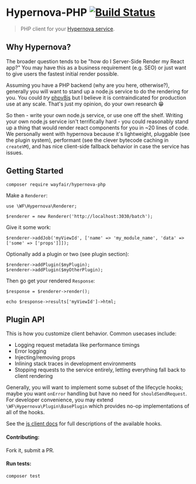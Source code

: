 # Hypernova-PHP [![Build Status](https://travis-ci.org/wayfair/hypernova-php.svg?branch=master)](https://travis-ci.org/wayfair/hypernova-php) 

> PHP client for your [Hypernova service](https://github.com/airbnb/hypernova).

## Why Hypernova?

The broader question tends to be "how do I Server-Side Render my React app?"  You may have this as a business requirement (e.g. SEO) or just want to give users the fastest initial render possible.

Assuming you have a PHP backend (why are you here, otherwise?), generally you will want to stand up a node.js service to do the rendering for you.  You could _try_ [phpv8js](https://github.com/phpv8/v8js) but I believe it is contraindicated for production use at any scale.  That's just my opinion, do your own research :grin:

So then - write your own node.js service, or use one off the shelf.  Writing your own node.js service isn't terrifically hard - you could reasonably stand up a thing that would render react components for you in ~20 lines of code.  We personally went with hypernova because it's lightweight, pluggable (see the plugin system), performant (see the clever bytecode caching in `createVM`), and has nice client-side fallback behavior in case the service has issues.

## Getting Started

`composer require wayfair/hypernova-php`

Make a `Renderer`:

```
use \WF\Hypernova\Renderer;

$renderer = new Renderer('http://localhost:3030/batch');
```

Give it some work:

```
$renderer->addJob('myViewId', ['name' => 'my_module_name', 'data' => ['some' => ['props']]]);
```

Optionally add a plugin or two (see plugin section):

```
$renderer->addPlugin($myPlugin);
$renderer->addPlugin($myOtherPlugin);
```

Then go get your rendered `Response`:

```
$response = $renderer->render();

echo $response->results['myViewId']->html;
```

## Plugin API

This is how you customize client behavior.  Common usecases include:

* Logging request metadata like performance timings
* Error logging
* Injecting/removing props
* Inlining stack traces in development environments
* Stopping requests to the service entirely, letting everything fall back to client rendering

Generally, you will want to implement some subset of the lifecycle hooks; maybe you
want `onError` handling but have no need for `shouldSendRequest`.  For 
developer convenience, you may extend `\WF\Hypernova\Plugin\BasePlugin` which
provides no-op implementations of all of the hooks.

See the [js client docs](https://github.com/airbnb/hypernova-node#plugin-lifecycle-api) for full descriptions of the available hooks.

#### Contributing:

Fork it, submit a PR.

#### Run tests:

`composer test`

